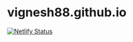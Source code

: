 # vignesh88.github.io
[![Netlify Status](https://api.netlify.com/api/v1/badges/ee84237c-5f38-4248-b449-0b142d2e5427/deploy-status)](https://app.netlify.com/sites/thirsty-hermann-e1d8d9/deploys)
